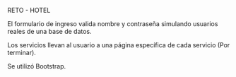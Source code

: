 RETO - HOTEL

El formulario de ingreso valida nombre y contraseña simulando usuarios reales de una base de datos.

Los servicios llevan al usuario a una página específica de cada servicio (Por terminar).

Se utilizó Bootstrap.